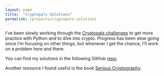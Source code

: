 ```yaml
---
layout: page
title:  "Cryptopals Solutions"
permalink: /projects/cryptopals-solutions
---
```


I've been slowly working through the [Cryptopals challenges](https://cryptopals.com/) to get more practice with Python and to dive into crypto. Progress has been slow going since I'm focusing on other things, but whenever I get the chance, I'll work on a problem here and there.

You can find my solutions in the following GitHub [repo](https://github.com/dylannakahodo/cryptopals).

Another resource I found useful is the book [Serious Cryptography](https://nostarch.com/seriouscrypto).